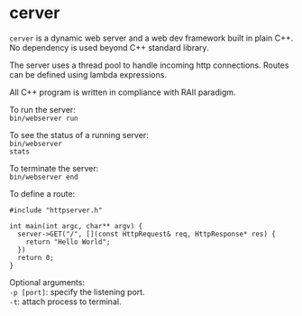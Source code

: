 # cerver

<code>cerver</code> is a dynamic web server and a web dev framework built in plain C++. No dependency is used beyond C++ standard library.

The server uses a thread pool to handle incoming http connections. Routes can be defined using lambda expressions.

All C++ program is written in compliance with RAII paradigm.

To run the server:<br>
<code>bin/webserver run</code>

To see the status of a running server:<br>
<code>bin/webserver stats</code>

To terminate the server:<br>
<code>bin/webserver end</code>

To define a route:<br>
```
#include "httpserver.h"

int main(int argc, char** argv) {
  server->GET("/", [](const HttpRequest& req, HttpResponse* res) {
    return "Hello World";
  })
  return 0;
}
```

Optional arguments:<br>
<code>-p [port]</code>: specify the listening port.<br>
<code>-t</code>: attach process to terminal.<br>
